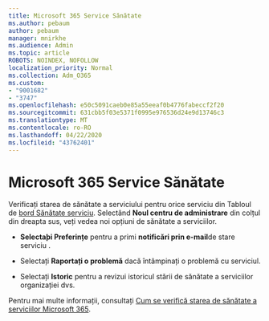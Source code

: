 ```yaml
---
title: Microsoft 365 Service Sănătate
ms.author: pebaum
author: pebaum
manager: mnirkhe
ms.audience: Admin
ms.topic: article
ROBOTS: NOINDEX, NOFOLLOW
localization_priority: Normal
ms.collection: Adm_O365
ms.custom:
- "9001682"
- "3747"
ms.openlocfilehash: e50c5091caeb0e85a55eeaf0b4776fabeccf2f20
ms.sourcegitcommit: 631cbb5f03e5371f0995e976536d24e9d13746c3
ms.translationtype: MT
ms.contentlocale: ro-RO
ms.lasthandoff: 04/22/2020
ms.locfileid: "43762401"
---
```

# <a name="microsoft-365-service-health"></a>Microsoft 365 Service Sănătate


Verificați starea de sănătate a serviciului pentru orice serviciu din Tabloul de [bord Sănătate serviciu](https://admin.microsoft.com/Adminportal/Home?source=applauncher#/servicehealth). Selectând **Noul centru de administrare** din colțul din dreapta sus, veți vedea noi opțiuni de sănătate a serviciilor.

- **Selectaþi Preferințe** pentru a primi **notificări prin e-mail**de stare serviciu .

- Selectați **Raportați o problemă** dacă întâmpinați o problemă cu serviciul.

- Selectați **Istoric** pentru a revizui istoricul stării de sănătate a serviciilor organizației dvs. 

Pentru mai multe informații, consultați [Cum se verifică starea de sănătate a serviciilor Microsoft 365](https://docs.microsoft.com/office365/enterprise/view-service-health). 